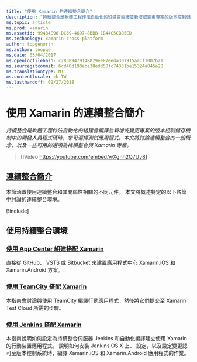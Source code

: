 ```yaml
---
title: "使用 Xamarin 的連續整合簡介"
description: "持續整合是軟體工程作法自動化的組建會編譯並新增或變更專案的版本控制儲存機制中的開發人員程式碼時，您可選擇測試應用程式。 本文將討論連續整合的一般概念，以及一些可用的選項為持續整合與 Xamarin 專案。"
ms.topic: article
ms.prod: xamarin
ms.assetid: 99484E96-DC69-4697-8BBB-1B44C5CBB5ED
ms.technology: xamarin-cross-platform
author: topgenorth
ms.author: toopge
ms.date: 05/04/2017
ms.openlocfilehash: c28389479148829ee87eeda307915aacf7007b21
ms.sourcegitcommit: 6cd40d190abe38edd50fc74331be15324a845a28
ms.translationtype: MT
ms.contentlocale: zh-TW
ms.lasthandoff: 02/27/2018
---
```

# <a name="introduction-to-continuous-integration-with-xamarin"></a>使用 Xamarin 的連續整合簡介

_持續整合是軟體工程作法自動化的組建會編譯並新增或變更專案的版本控制儲存機制中的開發人員程式碼時，您可選擇測試應用程式。本文將討論連續整合的一般概念，以及一些可用的選項為持續整合與 Xamarin 專案。_

> [!Video https://youtube.com/embed/wXgnh2Q7Uv8]


##  <a name="introduction-to-continuous-integrationtoolsciintro-to-cimd"></a>[連續整合簡介](~/tools/ci/intro-to-ci.md)

本節涵蓋使用連續整合和其關聯性相關的不同元件。 本文將概述特定的以下各節中討論的連續整合環境。

[!include[](~/tools/ci/includes/firewall-information.md)]

## <a name="working-with-continuous-integration-environments"></a>使用持續整合環境


### <a name="using-app-center-build-with-xamarinappcenterbuildxamarin"></a>[使用 App Center 組建搭配 Xamarin](/appcenter/build/xamarin/)

直接從 GitHub、 VSTS 或 Bitbucket 來建置應用程式中心 Xamarin.iOS 和 Xamarin.Android 方案。

### <a name="using-teamcity-with-xamarintoolsciteamcitymd"></a>[使用 TeamCity 搭配 Xamarin](~/tools/ci/teamcity.md)

本指南會討論與使用 TeamCity 編譯行動應用程式，然後將它們提交至 Xamarin Test Cloud 所需的步驟。

###  <a name="using-jenkins-with-xamarintoolscijenkins-walkthroughmd"></a>[使用 Jenkins 搭配 Xamarin](~/tools/ci/jenkins-walkthrough.md)

本指南說明如何設定為持續整合伺服器 Jenkins 和自動化編譯建立使用 Xamarin 的行動裝置應用程式。 說明如何安裝 Jenkins OS X 上、 設定，以及設定變更認可至版本控制系統時，編譯 Xamarin.iOS 和 Xamarin.Android 應用程式的作業。

